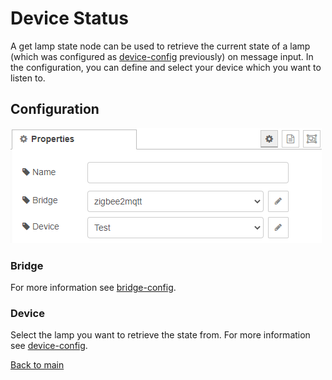 # Device Status

A get lamp state node can be used to retrieve the current state of a lamp (which was configured as [device-config](../config/device-config.md) previously) on message input. In the configuration, you can define and select your device which you want to listen to.

## Configuration

![img](img/get-lamp-state-config.png)

### Bridge

For more information see [bridge-config](../config/bridge-config.md).

### Device

Select the lamp you want to retrieve the state from. For more information see [device-config](../config/device-config.md).

[Back to main](../../README.MD)